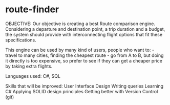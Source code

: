 # route-finder

OBJECTIVE:
Our objective is creating a best Route comparison engine. Considering a departure and destination point, a trip duration and a budget, the system should provide with interconnecting flight options that fit these specifications.

This engine can be used by many kind of users, people who want to:
    - travel to many cities, finding the cheapest route
    - go from A to B, but doing it directly is too expensive, so prefer to see if they can get a cheaper price by taking extra flights.


Languages used:
    C#, SQL

Skills that will be improved:
    User Interface Design
    Writing queries
    Learning C# 
    Applying SOLID design principles
    Getting better with Version Control (git)
